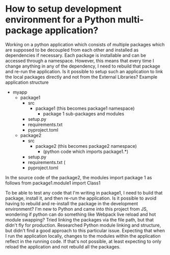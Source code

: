 
# How to setup development environment for a Python multi-package application?

Working on a python application which consists of multiple packages which are supposed to be decoupled from each other and installed as dependencies if necessary. Each package is installable and can be accessed through a namespace. However, this means that every time I change anything in any of the dependency, I need to rebuild that package and re-run the application.
Is it possible to setup such an application to link the local packages directly and not from the External Libraries?
Example application structure
- myapp
    - package1
        - src
            - package1 (this becomes package1 namespace)
                - package 1 sub-packages and modules 
        - setup.py
        - requirements.txt
        - pyproject.toml
    - package2
        - src
            - package2 (this becomes package2 namespace)
                - (python code which imports package1.*)
        - setup.py
        - requirements.txt (
        - pyproject.toml

In the source code of the package2, the modules import package 1 as follows
from package1.module1 import Class1

To be able to test any code that I'm writing in package1, I need to build that package, install it, and then re-run the application.
Is it possible to avoid having to rebuild and re-install the package in the development environment?
I'm new to Python and came into this project from JS, wondering if python can do something like Webpack live reload and hot module swapping?
Tried linking the packages via the file path, but that didn't fly for production.
Researched Python module linking and structure, but didn't find a good approach to this particular issue.
Expecting that when I run the application locally, changes to the modules within the application reflect in the running code. If that's not possible, at least expecting to only reload the application and not rebuild all the packages.

        